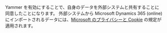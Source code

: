 Yammer を有効にすることで、自身のデータを外部システムと共有することに同意したことになります。 外部システムから Microsoft Dynamics 365 (online) にインポートされるデータには、[Microsoft のプライバシーと Cookie](https://go.microsoft.com/fwlink/p/?LinkID=521839) の規定が適用されます。